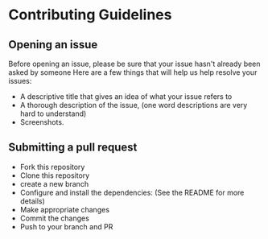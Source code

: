 # Contributing Guidelines

## Opening an issue
Before opening an issue, please be sure that your issue hasn't already been asked by someone
Here are a few things that will help us help resolve your issues:

- A descriptive title that gives an idea of what your issue refers to
- A thorough description of the issue, (one word descriptions are very hard to understand)
- Screenshots.

## Submitting a pull request


- Fork this repository
- Clone this repository
- create a new branch
- Configure and install the dependencies: (See the README for more details)
- Make appropriate changes
- Commit the changes
- Push to your branch and PR
